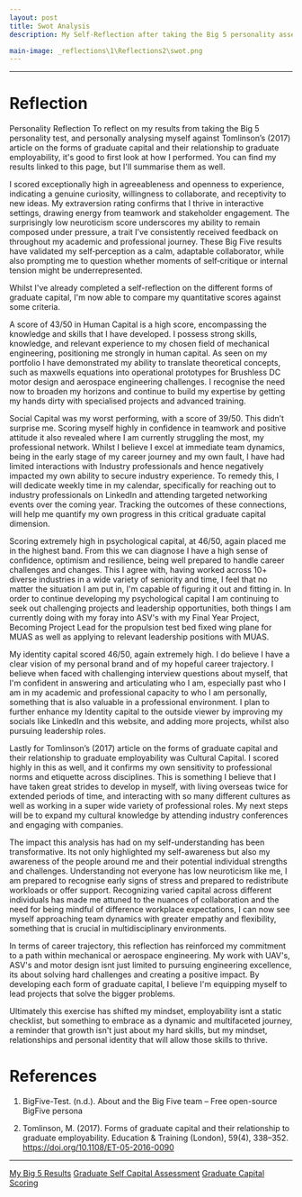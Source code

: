 ```yaml
---
layout: post
title: Swot Analysis
description: My Self-Reflection after taking the Big 5 personality assessment and critiquing myself against Tomlinsons graduate capital model

main-image: _reflections\1\Reflections2\swot.png
---
```

---
# Reflection
Personality Reflection
To reflect on my results from taking the Big 5 personality test, and personally analysing myself against Tomlinson’s (2017) article on the forms of graduate capital and their relationship to graduate employability, it's good to first look at how I performed. You can find my results linked to this page, but I'll summarise them as well.

I scored exceptionally high in agreeableness and openness to experience, indicating a genuine curiosity, willingness to collaborate, and receptivity to new ideas. My extraversion rating confirms that I thrive in interactive settings, drawing energy from teamwork and stakeholder engagement. The surprisingly low neuroticism score underscores my ability to remain composed under pressure, a trait I’ve consistently received feedback on throughout my academic and professional journey. These Big Five results have validated my self‐perception as a calm, adaptable collaborator, while also prompting me to question whether moments of self‐critique or internal tension might be underrepresented.

Whilst I've already completed a self-reflection on the different forms of graduate capital, I'm now able to compare my quantitative scores against some criteria.

A score of 43/50 in Human Capital is a high score, encompassing the knowledge and skills that I have  developed. I possess strong skills, knowledge, and relevant experience to my chosen field of mechanical engineering, positioning me strongly in human capital. As seen on my portfolio I have demonstrated my ability to translate theoretical concepts, such as maxwells equations into operational prototypes for Brushless DC motor design and aerospace engineering challenges. I recognise the need now to broaden my horizons and continue to build my expertise by getting my hands dirty with specialised projects and advanced training.

Social Capital was my worst performing, with a score of 39/50. This didn’t surprise me. Scoring myself highly in confidence in teamwork and positive attitude it also revealed where I am currently struggling the most, my professional network. Whilst I believe I excel at immediate team dynamics, being in the early stage of my career journey and my own fault, I have had limited interactions with Industry professionals and hence negatively impacted my own ability to secure industry experience. To remedy this, I will dedicate weekly time in my calendar, specifically for reaching out to industry professionals on LinkedIn and attending targeted networking events over the coming year. Tracking the outcomes of these connections, will help me quantify my own progress in this critical graduate capital dimension.

Scoring extremely high in psychological capital, at 46/50, again placed me in the highest band. From this we can diagnose I have a high sense of confidence, optimism and resilience, being well prepared to handle career challenges and changes. This I agree with, having worked across 10+ diverse industries in a wide variety of seniority and time, I feel that no matter the situation I am put in, I'm capable of figuring it out and fitting in. In order to continue developing my psychological capital I am continuing to seek out challenging projects and leadership opportunities, both things I am currently doing with my foray into ASV's with my Final Year Project, Becoming Project Lead for the propulsion test bed fixed wing plane for MUAS as well as applying to relevant leadership positions with MUAS.

My identity capital scored 46/50, again extremely high. I do believe I have a clear vision of my personal brand and of my hopeful career trajectory. I believe when faced with challenging interview questions about myself, that I'm confident in answering and articulating who I am, especially past who I am in my academic and professional capacity to who I am personally, something that is also valuable in a professional environment. I plan to further enhance my Identity capital to the outside viewer by improving my socials like LinkedIn and this website, and adding more projects, whilst also pursuing leadership roles.
 
Lastly for Tomlinson’s (2017) article on the forms of graduate capital and their relationship to graduate employability was Cultural Capital. I scored highly in this as well, and it confirms my own sensitivity to professional norms and etiquette across disciplines. This is something I believe that I have taken great strides to develop in myself, with living overseas twice for extended periods of time, and interacting with so many different cultures as well as working in a super wide variety of professional roles. My next steps will be to expand my cultural knowledge by attending industry conferences and engaging with companies.


The impact this analysis has had on my self-understanding has been transformative. Its not only highlighted my self-awareness but also my awareness of the people around me and their potential individual strengths and challenges. Understanding not everyone has low neuroticism like me, I am prepared to recognise early signs of stress and prepared to redistribute workloads or offer support. Recognizing varied capital across different individuals has made me attuned to the nuances of collaboration and the need for being mindful of difference workplace expectations, I can now see myself approaching team dynamics with greater empathy and flexibility, something that is crucial in multidisciplinary environments.

In terms of career trajectory, this reflection has reinforced my commitment to a path within mechanical or aerospace engineering. My work with UAV's, ASV's and motor design isnt just limited to pursuing engineering excellence, its about solving hard challenges and creating a positive impact. By developing each form of graduate capital, I believe I'm equipping myself to lead projects that solve the bigger problems.

Ultimately this exercise has shifted my mindset, employability isnt a static checklist, but something to embrace as a dynamic and multifaceted journey, a reminder that growth isn't just about my hard skills, but my mindset, relationships and personal identity that will allow those skills to thrive.


# References

1. BigFive-Test. (n.d.). About and the Big Five team – Free open-source BigFive persona

2. Tomlinson, M. (2017). Forms of graduate capital and their relationship to graduate employability. Education & Training (London), 59(4), 338–352. https://doi.org/10.1108/ET-05-2016-0090

---
[My Big 5 Results](/assets/persontesting/Big5Results2.pdf)
[Graduate Self Capital Assessment](/assets/persontesting/GraduateCapitalSelfassessment.pdf)
[Graduate Capital Scoring](/assets/persontesting/HumanCapital2.pdf)
